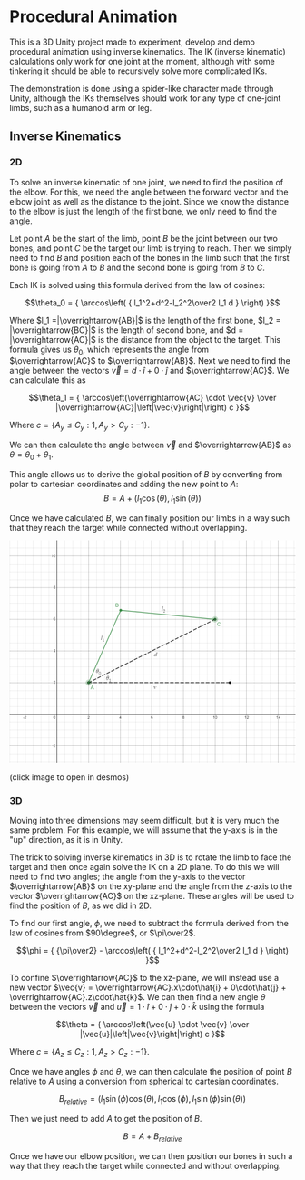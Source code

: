 # Procedural Animation

This is a 3D Unity project made to experiment, develop and demo procedural animation using inverse kinematics. The IK (inverse kinematic) calculations only work for one joint at the moment, although with some tinkering it should be able to recursively solve more complicated IKs.

The demonstration is done using a spider-like character made through Unity, although the IKs themselves should work for any type of one-joint limbs, such as a humanoid arm or leg.

## Inverse Kinematics

### 2D

To solve an inverse kinematic of one joint, we need to find the position of the elbow. For this, we need the angle between the forward vector and the elbow joint as well as the distance to the joint. Since we know the distance to the elbow is just the length of the first bone, we only need to find the angle.

Let point $A$ be the start of the limb, point $B$ be the joint between our two bones, and point $C$ be the target our limb is trying to reach. Then we simply need to find $B$ and position each of the bones in the limb such that the first bone is going from $A$ to $B$ and the second bone is going from $B$ to $C$.

Each IK is solved using this formula derived from the law of cosines:

$$\theta_0 = { \arccos\left( { l_1^2+d^2-l_2^2\over2 l_1 d } \right) }$$

Where $l_1 =|\overrightarrow{AB}|$ is the length of the first bone, $l_2 = |\overrightarrow{BC}|$ is the length of second bone, and $d = |\overrightarrow{AC}|$ is the distance from the object to the target. This formula gives us $\theta_0$, which represents the angle from $\overrightarrow{AC}$ to $\overrightarrow{AB}$. Next we need to find the angle between the vectors $\vec{v} = d\cdot\hat{i} + 0\cdot\hat{j}$ and $\overrightarrow{AC}$. We can calculate this as 

$$\theta_1 = { \arccos\left(\overrightarrow{AC} \cdot \vec{v} \over |\overrightarrow{AC}|\left|\vec{v}\right|\right) c }$$

Where $c = {\{ A_y\le C_y : 1, A_y>C_y : -1 \}}$.

We can then calculate the angle between $\vec{v}$ and $\overrightarrow{AB}$ as $\theta = \theta_0 + \theta_1$.

This angle allows us to derive the global position of $B$ by converting from polar to cartesian coordinates and adding the new point to $A$:
$$B = A + {\left(l_1\cos(\theta),  l_1\sin(\theta)\right)}$$

Once we have calculated $B$, we can finally position our limbs in a way such that they reach the target while connected without overlapping.

[![Desmos 2D IK](images/2D-IK.png)](https://www.desmos.com/calculator/tlxbysipdl)

(click image to open in desmos)

### 3D

Moving into three dimensions may seem difficult, but it is very much the same problem. For this example, we will assume that the y-axis is in the "up" direction, as it is in Unity.

The trick to solving inverse kinematics in 3D is to rotate the limb to face the target and then once again solve the IK on a 2D plane. To do this we will need to find two angles; the angle from the y-axis to the vector $\overrightarrow{AB}$ on the xy-plane and the angle from the z-axis to the vector $\overrightarrow{AC}$ on the xz-plane. These angles will be used to find the position of $B$, as we did in 2D.

To find our first angle, $\phi$, we need to subtract the formula derived from the law of cosines from $90\degree$, or $\pi\over2$.

$$\phi = { {\pi\over2} - \arccos\left( { l_1^2+d^2-l_2^2\over2 l_1 d } \right) }$$

To confine $\overrightarrow{AC}$ to the xz-plane, we will instead use a new vector $\vec{v} = \overrightarrow{AC}.x\cdot\hat{i} + 0\cdot\hat{j} + \overrightarrow{AC}.z\cdot\hat{k}$. We can then find a new angle $\theta$ between the vectors $\vec{v}$ and $\vec{u} = 1\cdot\hat{i} + 0\cdot\hat{j} + 0\cdot\hat{k}$ using the formula

$$\theta = { \arccos\left(\vec{u} \cdot \vec{v} \over |\vec{u}|\left|\vec{v}\right|\right) c }$$

Where $c = {\{ A_z\le C_z : 1, A_z>C_z : -1 \}}$.

Once we have angles $\phi$ and $\theta$, we can then calculate the position of point $B$ relative to $A$ using a conversion from spherical to cartesian coordinates.

$$B_{relative} = \left(l_1\sin(\phi)\cos(\theta), l_1\cos(\phi), l_1\sin(\phi)\sin(\theta)\right)$$

Then we just need to add $A$ to get the position of $B$.

$$B = A + B_{relative}$$

Once we have our elbow position, we can then position our bones in such a way that they reach the target while connected and without overlapping.
